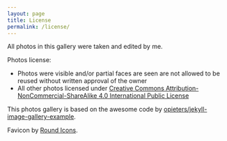 ```yaml
---
layout: page
title: License
permalink: /license/
---
```


All photos in this gallery were taken and edited by me. 

Photos license:
* Photos were visible and/or partial faces are seen are not allowed to be reused without written approval of the owner
* All other photos licensed under [Creative Commons Attribution-NonCommercial-ShareAlike 4.0 International Public License](http://creativecommons.org/licenses/by-nc-sa/4.0/)

This photos gallery is based on the awesome code by [opieters/jekyll-image-gallery-example](https://github.com/opieters/jekyll-image-gallery-example).

Favicon by [Round Icons](https://roundicons.com).
